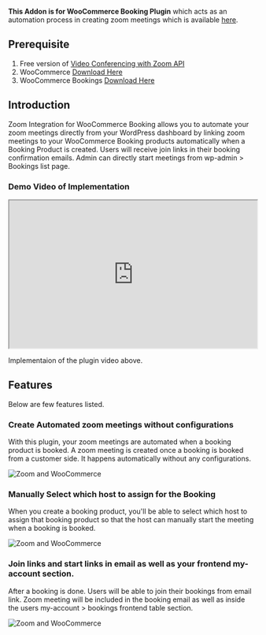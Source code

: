 **This Addon is for WooCommerce Booking Plugin** which acts as an automation process in creating zoom meetings which is available [here](https://www.codemanas.com/downloads/zoom-integration-for-woocommerce-booking/).

## Prerequisite

1. Free version of [Video Conferencing with Zoom API ](https://wordpress.org/plugins/video-conferencing-with-zoom-api/)
2. WooCommerce [Download Here](https://wordpress.org/plugins/woocommerce/)
3. WooCommerce Bookings [Download Here](https://woocommerce.com/products/woocommerce-bookings/)

## Introduction

Zoom Integration for WooCommerce Booking allows you to automate your zoom meetings directly from your WordPress dashboard by linking zoom meetings to your WooCommerce Booking products automatically when a Booking Product is created. Users will receive join links in their booking confirmation emails. Admin can directly start meetings from wp-admin > Bookings list page.

### Demo Video of Implementation

<iframe src="https://www.youtube.com/embed/lozhBjjIZTw" width="100%" height="300" allowfullscreen="allowfullscreen"></iframe>

Implementaion of the plugin video above.

## Features

Below are few features listed.

### Create Automated zoom meetings without configurations

With this plugin, your zoom meetings are automated when a booking product is booked. A zoom meeting is created once a booking is booked from a customer side. It happens automatically without any configurations.

<img src="https://www.codemanas.com/wp-content/uploads/edd/2020/02/zoom-wordpress.jpg" alt="Zoom and WooCommerce">

### Manually Select which host to assign for the Booking

When you create a booking product, you'll be able to select which host to assign that booking product so that the host can manually start the meeting when a booking is booked.

<img src="https://www.codemanas.com/wp-content/uploads/edd/2020/02/selection-of-host.jpg" alt="Zoom and WooCommerce">

### Join links and start links in email as well as your frontend my-account section.

After a booking is done. Users will be able to join their bookings from email link. Zoom meeting will be included in the booking email as well as inside the users my-account > bookings frontend table section.

<img src="https://www.codemanas.com/wp-content/uploads/edd/2020/02/My-account-WooCommerce.jpg" alt="Zoom and WooCommerce">


